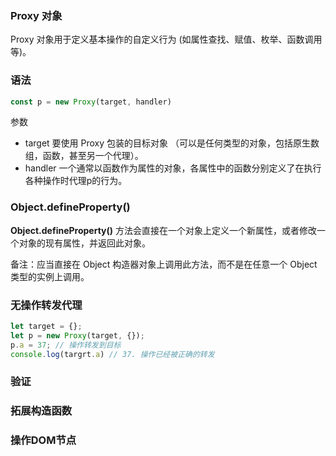 ### Proxy 对象

Proxy 对象用于定义基本操作的自定义行为 (如属性查找、赋值、枚举、函数调用等)。

### 语法

```js
const p = new Proxy(target, handler)
```

参数

- target 要使用 Proxy 包装的目标对象 （可以是任何类型的对象，包括原生数组，函数，甚至另一个代理）。
- handler 一个通常以函数作为属性的对象，各属性中的函数分别定义了在执行各种操作时代理p的行为。

### Object.defineProperty()

**Object.defineProperty()** 方法会直接在一个对象上定义一个新属性，或者修改一个对象的现有属性，并返回此对象。

备注：应当直接在 Object 构造器对象上调用此方法，而不是在任意一个 Object 类型的实例上调用。



### 无操作转发代理

```js
let target = {};
let p = new Proxy(target, {});
p.a = 37; // 操作转发到目标
console.log(targrt.a) // 37. 操作已经被正确的转发
```



### 验证

### 拓展构造函数

### 操作DOM节点